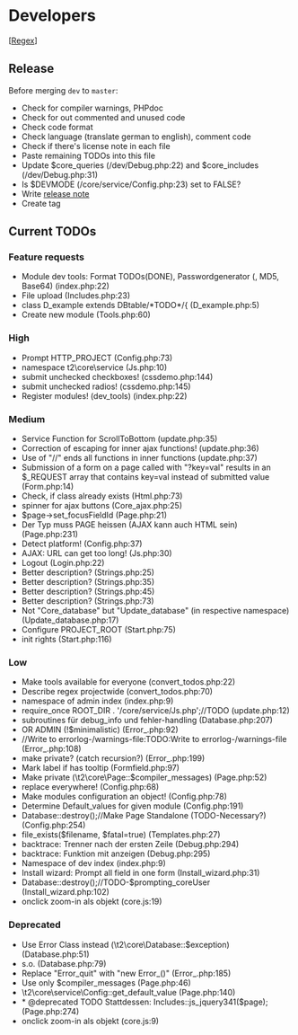 Developers
==========

[[Regex](https://github.com/experder/T2/blob/master/help/dev_regex.md)]

Release
-------
Before merging `dev` to `master`:
* Check for compiler warnings, PHPdoc
* Check for out commented and unused code
* Check code format
* Check language (translate german to english), comment code
* Check if there's license note in each file
* Paste remaining TODOs into this file
* Update $core_queries (/dev/Debug.php:22) and $core_includes (/dev/Debug.php:31)
* Is $DEVMODE (/core/service/Config.php:23) set to FALSE?
* Write [release note](../release_notes.md)
* Create tag

Current TODOs
-------------
### Feature requests
* Module dev tools: Format TODOs\(DONE\), Passwordgenerator \(, MD5, Base64\) \(index\.php:22\)
* File upload \(Includes\.php:23\)
* class D\_example extends DBtable/\*TODO\*/\{ \(D\_example\.php:5\)
* Create new module \(Tools\.php:60\)

### High
* Prompt HTTP\_PROJECT \(Config\.php:73\)
* namespace t2\\core\\service \(Js\.php:10\)
* submit unchecked checkboxes\! \(cssdemo\.php:144\)
* submit unchecked radios\! \(cssdemo\.php:145\)
* Register modules\! \(dev\_tools\) \(index\.php:22\)

### Medium
* Service Function for ScrollToBottom \(update\.php:35\)
* Correction of escaping for inner ajax functions\! \(update\.php:36\)
* Use of "//" ends all functions in inner functions \(update\.php:37\)
* Submission of a form on a page called with "?key=val" results in an $\_REQUEST array that contains key=val instead of submitted value \(Form\.php:14\)
* Check, if class already exists \(Html\.php:73\)
* spinner for ajax buttons \(Core\_ajax\.php:25\)
* $page\->set\_focusFieldId \(Page\.php:21\)
* Der Typ muss PAGE heissen \(AJAX kann auch HTML sein\) \(Page\.php:231\)
* Detect platform\! \(Config\.php:37\)
* AJAX: URL can get too long\! \(Js\.php:30\)
* Logout \(Login\.php:22\)
* Better description? \(Strings\.php:25\)
* Better description? \(Strings\.php:35\)
* Better description? \(Strings\.php:45\)
* Better description? \(Strings\.php:73\)
* Not "Core\_database" but "Update\_database" \(in respective namespace\) \(Update\_database\.php:17\)
* Configure PROJECT\_ROOT \(Start\.php:75\)
* init rights \(Start\.php:116\)

### Low
* Make tools available for everyone \(convert\_todos\.php:22\)
* Describe regex projectwide \(convert\_todos\.php:70\)
* namespace of admin index \(index\.php:9\)
* require\_once ROOT\_DIR \. '/core/service/Js\.php';//TODO \(update\.php:12\)
* subroutines für debug\_info und fehler\-handling \(Database\.php:207\)
* OR ADMIN \(\!$minimalistic\) \(Error\_\.php:92\)
* //Write to errorlog\-/warnings\-file:TODO:Write to errorlog\-/warnings\-file \(Error\_\.php:108\)
* make private? \(catch recursion?\) \(Error\_\.php:199\)
* Mark label if has tooltip \(Formfield\.php:97\)
* Make private \(\\t2\\core\\Page::$compiler\_messages\) \(Page\.php:52\)
* replace everywhere\! \(Config\.php:68\)
* Make modules configuration an object\! \(Config\.php:78\)
* Determine Default\_values for given module \(Config\.php:191\)
* Database::destroy\(\);//Make Page Standalone \(TODO\-Necessary?\) \(Config\.php:254\)
* file\_exists\($filename, $fatal=true\) \(Templates\.php:27\)
* backtrace: Trenner nach der ersten Zeile \(Debug\.php:294\)
* backtrace: Funktion mit anzeigen \(Debug\.php:295\)
* Namespace of dev index \(index\.php:9\)
* Install wizard: Prompt all field in one form \(Install\_wizard\.php:31\)
* Database::destroy\(\);//TODO\-$prompting\_coreUser \(Install\_wizard\.php:102\)
* onclick zoom\-in als objekt \(core\.js:19\)

### Deprecated
* Use Error Class instead \(\\t2\\core\\Database::$exception\) \(Database\.php:51\)
* s\.o\. \(Database\.php:79\)
* Replace "Error\_quit" with "new Error\_\(\)" \(Error\_\.php:185\)
* Use only $compiler\_messages \(Page\.php:46\)
* \\t2\\core\\service\\Config::get\_default\_value \(Page\.php:140\)
* \* @deprecated TODO Stattdessen: Includes::js\_jquery341\($page\); \(Page\.php:274\)
* onclick zoom\-in als objekt \(core\.js:9\)

